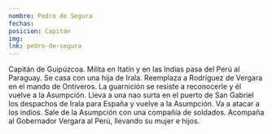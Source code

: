 ```yaml
---
nombre: Pedro de Segura
fechas:
posicion: Capitán
img:
lnk: pedro-de-segura
---
```


Capitán de Guipúzcoa. Milita en Itatín y en las Indias pasa del Perú al Paraguay. Se casa con una hija de Irala. Reemplaza a Rodríguez de Vergara en el mando de Ontiveros. La guarnición se resiste a reconocerle y él vuelve a la Asumpción. Lleva a una nao surta en el puerto de San Gabriel los despachos de Irala para España y vuelve a la Asumpción. Va a atacar a los indios. Sale de la Asumpción con una compañía de soldados. Acompaña al Gobernador Vergara al Perú, llevando su mujer e hijos.
